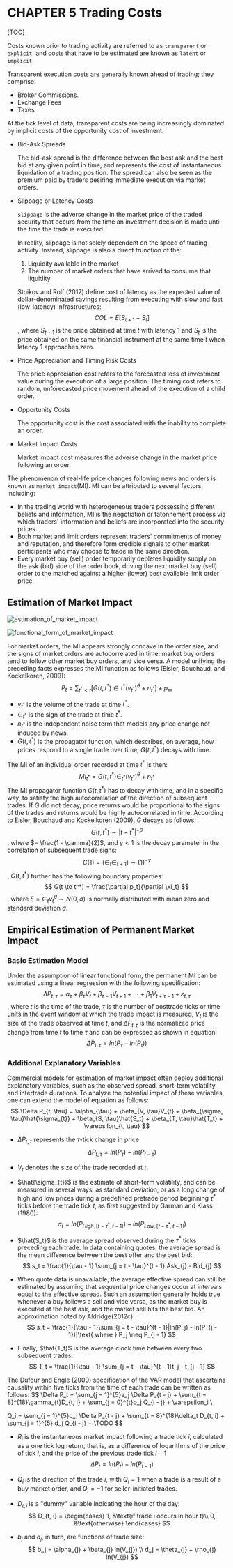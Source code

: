 # CHAPTER 5 Trading Costs

[TOC]



Costs known prior to trading activity are referred to as `transparent` or `explicit`, and costs that have to be estimated are known as `latent` or `implicit`.

Transparent execution costs are generally known ahead of trading; they comprise:

- Broker Commissions.
- Exchange Fees
- Taxes

At the tick level of data, transparent costs are being increasingly dominated by implicit costs of the opportunity cost of investment:

- Bid-Ask Spreads

  The bid-ask spread is the difference between the best ask and the best bid at any given point in time, and represents the cost of instantaneous liquidation of a trading position. The spread can also be seen as the premium paid by traders desiring immediate execution via market orders.

- Slippage or Latency Costs

  `slippage` is the adverse change in the market price of the traded security that occurs from the time an investment decision is made until the time the trade is executed.

  In reality, slippage is not solely dependent on the speed of trading activity. Instead, slippage is also a direct frunction of the:

  1. Liquidity available in the market
  2. The number of market orders that have arrived to consume that liquidity.

  Stoikov and Rolf (2012) define cost of latency as the expected value of dollar-denominated savings resulting from executing with slow and fast (low-latency) infrastructures:
  $$
  COL = E[S_{t + 1} - S_{t}]
  $$
  , where $S_{t + 1}$ is the price obtained at time $t$ with latency $1$ and $S_t$ is the price obtained on the same financial instrument at the same time $t$ when latency $1$ approaches zero.

- Price Appreciation and Timing Risk Costs

  The price appreciation cost refers to the forecasted loss of investment value during the execution of a large position. The timing cost refers to random, unforecasted price movement ahead of the execution of a child order.

- Opportunity Costs

  The opportunity cost is the cost associated with the inability to complete an order.

- Market Impact Costs

  Market impact cost measures the adverse change in the market price following an order.

The phenomenon of real-life price changes following news and orders is known as `market impact`(MI). MI can be attributed to several factors, including:

- In the trading world with heterogeneous traders possessing different beliefs and information, MI is the negotiation or tatonnement process via which traders' information and beliefs are incorporated into the security prices.
- Both market and limit orders represent traders' commitments of money and reputation, and therefore form credible signals to other market participants who may choose to trade in the same direction.
- Every market buy (sell) order temporarily depletes liquidity supply on the ask (bid) side of the order book, driving the next market buy (sell) order to the matched against a higher (lower) best available limit order price.



## Estimation of Market Impact

![estimation_of_market_impact](res/estimation_of_market_impact.png)

![functional_form_of_market_impact](res/functional_form_of_market_impact.png)

For market orders, the MI appears strongly concave in the order size, and the signs of market orders are autocorrelated in time: market buy orders tend to follow other market buy orders, and vice versa. A model unifying the preceding facts expresses the MI function as follows (Eisler, Bouchaud, and Kockelkoren, 2009):
$$
P_t = \sum_{t^{*} < t}[G(t, t^{*}) \in t^{*} (v_{t^{*}})^{\theta} + n_{t^{*}}] + p_{\infty}
$$

- $v_{t^{*}}$ is the volume of the trade at time $t^{*}$.
- $\in_{t^{*}}$ is the sign of the trade at time $t^{*}$.
- $n_{t^{*}}$ is the independent noise term that models any price change not induced by news.
- $G(t, t^{*})$ is the propagator function, which describes, on average, how prices respond to a single trade over time; $G(t, t^{*})$ decays with time.

The MI of an individual order recorded at time $t^{*}$ is then:
$$
MI_{t^{*}} = G(t, t^{*})\in_{t^{*}} (v_{t^{*}})^{\theta} + n_{t^{*}}
$$
The MI propagator function $G(t, t^{*})$ has to decay with time, and in a specific way, to satisfy the high autocorrelation of the direction of subsequent trades. If $G$ did not decay, price returns would be proportional to the signs of the trades and returns would be highly autocorrelated in time. According to Eisler, Bouchaud and Kockelkoren (2009), $G$ decays as follows:
$$
G(t, t^{*}) \sim |t - t^{*}|^{- \beta}
$$
, where $= \frac{1 - \gamma}{2}$, and $\gamma < 1$ is the decay parameter in the correlation of subsequent trade signs:
$$
C(1) = (\in_{t} \in_{t + 1}) \sim (1)^{-\gamma}
$$
, $G(t, t^{*})$ further has the following boundary properties:
$$
G(t \to t^*) = \frac{\partial p_t}{\partial \xi_t}
$$
, where $\xi = \in_{t} v_{t}^{\theta} \sim N(0, \sigma)$ is normally distributed with mean zero and standard deviation $\sigma$.



## Empirical Estimation of Permanent Market Impact

### Basic Estimation Model

Under the assumption of linear functional form, the permanent MI can be estimated using a linear regression with the following specification:
$$
\Delta P_{t, \tau} = \alpha_{\tau} + \beta_{\tau}V_{t} + \beta_{\tau - 1}V_{t + 1} + \cdots + \beta_{1}V_{t + \tau - 1} + \varepsilon_{t, \tau}
$$
, where $t$ is the time of the trade, $\tau$ is the number of posttrade ticks or time units in the event window at which the trade impact is measured, $V_t$ is the size of the trade observed at time $t$, and $\Delta P_{t, \tau}$ is the normalized price change from time $t$ to time $\tau$ and can be expressed as shown in equation:
$$
\Delta P_{t, \tau} = ln(P_{\tau} - ln(P_{t}))
$$

### Additional Explanatory Variables

Commercial models for estimation of market impact often deploy additional explanatory variables, such as the observed spread, short-term volatility, and intertrade durations. To analyze the potential impact of these variables, one can extend the model of equation as follows:
$$
\Delta P_{t, \tau} = \alpha_{\tau} + \beta_{V, \tau}V_{t} + \beta_{\sigma, \tau}\hat{\sigma_{t}} + \beta_{S, \tau}\hat{S_t} + \beta_{T, \tau}\hat{T_t} + \varepsilon_{t, \tau}
$$

- $\Delta P_{t, \tau}$ represents the $\tau$-tick change in price
  $$
  \Delta P_{t, \tau} = ln(P_{\tau}) - ln(P_{t - \tau})
  $$

- $V_t$ denotes the size of the trade recorded at $t$.

- $\hat{\sigma_{t}}$ is the estimate of short-term volatility, and can be measured in several ways, as standard deviation, or as a long change of high and low prices during a predefined pretrade period beginning $\tau^{*}$ ticks before the trade tick $t$, as first suggested by Garman and Klass (1980):
  $$
  \sigma_{t} = ln(P_{High, [t - \tau^{*}, t - 1]}) - ln(P_{Low, [t - \tau^{*}, t - 1]})
  $$

- $\hat{S_t}$ is the average spread observed during the $\tau^{*}$ ticks preceding each trade. In data containing quotes, the average spread is the mean difference between the best offer and the best bid:
  $$
  s_t = \frac{1}{\tau - 1} \sum_{j = t - \tau}^{t - 1} Ask_{j} - Bid_{j}
  $$

- When quote data is unavailable, the average effective spread can still be estimated by assuming that sequential price changes occur at intervals equal to the effective spread. Such an assumption generally holds true whenever a buy follows a sell and vice versa, as the market buy is executed at the best ask, and the market sell hits the best bid. An approximation noted by Aldridge(2012c):
  $$
  s_t = \frac{1}{\tau - 1}\sum_{j = t - \tau}^{t - 1}|ln(P_j) - ln(P_{j - 1})|\text{ where } P_j \neq P_{j - 1}
  $$

- Finally, $\hat{T_t}$ is the average clock time between every two subsequent trades:
  $$
  T_t = \frac{1}{\tau - 1} \sum_{j = t - \tau}^{t - 1}t_j - t_{j - 1}
  $$

The Dufour and Engle (2000) specification of the VAR model that ascertains causality within five ticks from the time of each trade can be written as follows:
$$
\Delta P_t = \sum_{j = 1}^{5}a_j \Delta P_{t - j} + \sum_{t = 8}^{18}\gamma_{t}D_{t, i} + \sum_{j = 0}^{t}b_j Q_{i - j} + \varepsilon_i \\

Q_i = \sum_{j = 1}^{5}c_j \Delta P_{t - j} + \sum_{t = 8}^{18}\delta_t D_{t, i} + \sum_{j = 1}^{5} d_j Q_{i - j} + \TODO
$$

- $R_i$ is the instantaneous market impact following a trade tick $i$, calculated as a one tick log return, that is, as a difference of logarithms of the price of tick $i$, and the price of the previous trade tick $i - 1$
  $$
  \Delta P_t = ln(P_t) - ln(P_{t - 1})
  $$

- $Q_i$ is the direction of the trade $i$, with $Q_i = 1$ when a trade is a result of a buy market order, and $Q_i = -1$ for seller-initiated trades.

- $D_{t,i}$ is a "dummy" variable indicating the hour of the day:
  $$
  D_{t, i} = 
  \begin{cases}
  1, &\text{if trade i occurs in hour t}\\
  0, &\text{otherwise}
  \end{cases}
  $$
  
- $b_j$ and $d_j$, in turn, are functions of trade size:
  $$
  b_j = \alpha_{j} + \beta_{j} ln(V_{j}) \\
  d_j = \theta_{j} + \rho_{j} ln(V_{j})
  $$
  

